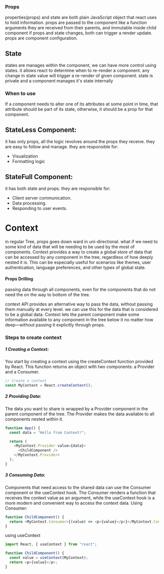 ### Props

properties(props) and state are both plain JavaScript object that react uses to hold information.
props are passed to the component like a function arguments
they are received from their parents, and immutable inside child component
if props and state changes, both can trigger a render update.
props are component configuration.

## State

states are manages within the component, we can have more control using states.
it allows react to determine when to re-render a component.
any change in state value will trigger a re-render of given component.
state is private and a component manages it's state internally

### When to use

If a component needs to alter one of its attributes at some point in time, that attribute should be part of its state, otherwise, it should be a prop for that component.

## StateLess Component:

it has only props, all the logic revolves around the props they receive.
they are easy to follow and manage.
they are responsible for:

- Visualization
- Formatting logic

## StateFull Component:

it has both state and props.
they are responsible for:

- Client server communication.
- Data processing.
- Responding to user events.

# Context

in regular Tree, props goes down ward in uni-directional.
what if we need to some kind of data that will be needing to be used by the most of components.
Context provides a way to create a global store of data that can be accessed by any component in the tree, regardless of how deeply nested it is. This can be especially useful for scenarios like themes, user authentication, language preferences, and other types of global state.

#### Props Drilling

passing data through all components, even for the components that do not need the on the way to bottom of the tree.

context API provides an alternative way to pass the data, without passing them manually at every level.
we can use this for the data that is considered to be a global data.
Context lets the parent component make some information available to any component in the tree below it no matter how deep—without passing it explicitly through props.

### Steps to create context

##### 1 Creating a Context:

You start by creating a context using the createContext function provided by React. This function returns an object with two components: a Provider and a Consumer.

```js
// Create a context
const MyContext = React.createContext();
```

##### 2 Providing Data:

The data you want to share is wrapped by a Provider component in the parent component of the tree. The Provider makes the data available to all components nested within it.

```js
function App() {
  const data = "Hello from Context!";

  return (
    <MyContext.Provider value={data}>
      <ChildComponent />
    </MyContext.Provider>
  );
}
```

##### 3 Consuming Data:

Components that need access to the shared data can use the Consumer component or the useContext hook. The Consumer renders a function that receives the context value as an argument, while the useContext hook is a more modern and convenient way to access the context data.
Using Consumer:

```js
function ChildComponent() {
  return <MyContext.Consumer>{(value) => <p>{value}</p>}</MyContext.Consumer>;
}
```

using useContext

```js
import React, { useContext } from "react";

function ChildComponent() {
  const value = useContext(MyContext);
  return <p>{value}</p>;
}
```
